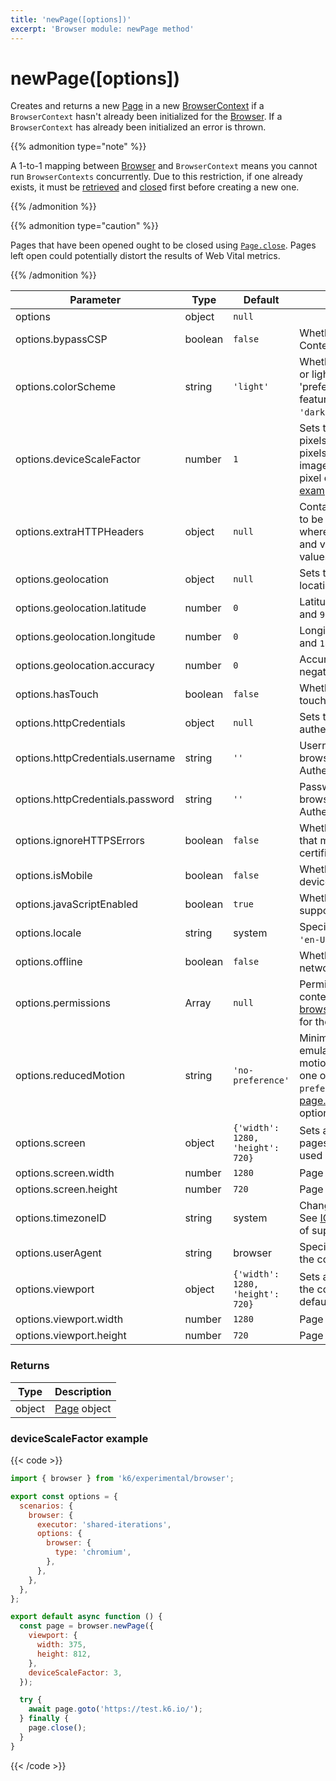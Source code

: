 ```yaml
---
title: 'newPage([options])'
excerpt: 'Browser module: newPage method'
---
```


# newPage([options])

Creates and returns a new [Page](/javascript-api/k6-experimental/browser/page/) in a new [BrowserContext](/javascript-api/k6-experimental/browser/browsercontext/) if a `BrowserContext` hasn't already been initialized for the [Browser](/javascript-api/k6-experimental/browser). If a `BrowserContext` has already been initialized an error is thrown.

{{% admonition type="note" %}}

A 1-to-1 mapping between [Browser](/javascript-api/k6-experimental/browser) and `BrowserContext` means you cannot run `BrowserContexts` concurrently. Due to this restriction, if one already exists, it must be [retrieved](/javascript-api/k6-experimental/browser/context) and [close](/javascript-api/k6-experimental/browser/browsercontext/close)d first before creating a new one.

 {{% /admonition %}}

{{% admonition type="caution" %}}

Pages that have been opened ought to be closed using [`Page.close`](/javascript-api/k6-experimental/browser/page/close/). Pages left open could potentially distort the results of Web Vital metrics.

 {{% /admonition %}}

<TableWithNestedRows>

| Parameter                                   | Type    | Default                          | Description                                                                                                                                                                                                                                      |
| ------------------------------------------- | ------- | -------------------------------- | ------------------------------------------------------------------------------------------------------------------------------------------------------------------------------------------------------------------------------------------------ |
| options                                     | object  | `null`                           |                                                                                                                                                                                                                                                  |
| options.bypassCSP                           | boolean | `false`                          | Whether to bypass a page's Content-Security-Policy.                                                                                                                                                                                              |
| options.colorScheme                         | string  | `'light'`                        | Whether to display a page in dark or light mode by emulating the 'prefers-colors-scheme' media feature. It can be one of `'light'`, `'dark'`, `'no-preference'`.                                                                                 |
| options.deviceScaleFactor <BWIPT id="433"/> | number  | `1`                              | Sets the resolution ratio in physical pixels to the resolution in CSS pixels i.e. if set higher than `1`, then images will look sharper on high pixel density screens. See an [example](#devicescalefactor-example) below.                       |
| options.extraHTTPHeaders                    | object  | `null`                           | Contains additional HTTP headers to be sent with every request, where the keys are HTTP headers and values are HTTP header values.                                                                                                               |
| options.geolocation <BWIPT id="435"/>       | object  | `null`                           | Sets the user's geographical location.                                                                                                                                                                                                           |
| options.geolocation.latitude                | number  | `0`                              | Latitude should be between `-90` and `90`.                                                                                                                                                                                                       |
| options.geolocation.longitude               | number  | `0`                              | Longitude should be between `-180` and `180`.                                                                                                                                                                                                    |
| options.geolocation.accuracy                | number  | `0`                              | Accuracy should only be a non-negative number. Defaults to `0`.                                                                                                                                                                                  |
| options.hasTouch <BWIPT id="436"/>          | boolean | `false`                          | Whether to simulate a device with touch events.                                                                                                                                                                                                  |
| options.httpCredentials                     | object  | `null`                           | Sets the credentials for HTTP authentication using Basic Auth.                                                                                                                                                                                   |
| options.httpCredentials.username            | string  | `''`                             | Username to pass to the web browser for Basic HTTP Authentication.                                                                                                                                                                               |
| options.httpCredentials.password            | string  | `''`                             | Password to pass to the web browser for Basic HTTP Authentication.                                                                                                                                                                               |
| options.ignoreHTTPSErrors                   | boolean | `false`                          | Whether to ignore HTTPS errors that may be caused by invalid certificates.                                                                                                                                                                       |
| options.isMobile                            | boolean | `false`                          | Whether to simulate a mobile device.                                                                                                                                                                                                             |
| options.javaScriptEnabled                   | boolean | `true`                           | Whether to activate JavaScript support for the context.                                                                                                                                                                                          |
| options.locale                              | string  | system                           | Specifies the user's locale, such as `'en-US'`, `'tr-TR'`, etc.                                                                                                                                                                                  |
| options.offline                             | boolean | `false`                          | Whether to emulate an offline network.                                                                                                                                                                                                           |
| options.permissions                         | Array   | `null`                           | Permissions to grant for the context's pages. See [browserContext.grantPermissions()](/javascript-api/k6-experimental/browser/browsercontext/#browsercontext-grantpermissions-permissions-options) for the options.                              |
| options.reducedMotion                       | string  | `'no-preference'`                | Minimizes the amount of motion by emulating the 'prefers-reduced-motion' media feature. It can be one of `'reduce'` and `'no-preference'`. See [page.emulateMedia()](/javascript-api/k6-experimental/browser/page/emulatemedia) for the options. |
| options.screen                              | object  | `{'width': 1280, 'height': 720}` | Sets a window screen size for all pages in the context. It can only be used when the viewport is set.                                                                                                                                            |
| options.screen.width                        | number  | `1280`                           | Page width in pixels.                                                                                                                                                                                                                            |
| options.screen.height                       | number  | `720`                            | Page height in pixels.                                                                                                                                                                                                                           |
| options.timezoneID                          | string  | system                           | Changes the context's timezone. See [ICU's metaZones.txt](https://cs.chromium.org/chromium/src/third_party/icu/source/data/misc/metaZones.txt?rcl=faee8bc70570192d82d2978a71e2a615788597d1) for a list of supported timezone IDs.                |
| options.userAgent                           | string  | browser                          | Specifies the user agent to use in the context.                                                                                                                                                                                                  |
| options.viewport                            | object  | `{'width': 1280, 'height': 720}` | Sets a viewport size for all pages in the context. `null` disables the default viewport.                                                                                                                                                         |
| options.viewport.width                      | number  | `1280`                           | Page width in pixels.                                                                                                                                                                                                                            |
| options.viewport.height                     | number  | `720`                            | Page height in pixels.                                                                                                                                                                                                                           |

</TableWithNestedRows>

### Returns

| Type   | Description                                                  |
| ------ | ------------------------------------------------------------ |
| object | [Page](/javascript-api/k6-experimental/browser/page/) object |

### deviceScaleFactor example

{{< code >}}

```javascript
import { browser } from 'k6/experimental/browser';

export const options = {
  scenarios: {
    browser: {
      executor: 'shared-iterations',
      options: {
        browser: {
          type: 'chromium',
        },
      },
    },
  },
};

export default async function () {
  const page = browser.newPage({
    viewport: {
      width: 375,
      height: 812,
    },
    deviceScaleFactor: 3,
  });

  try {
    await page.goto('https://test.k6.io/');
  } finally {
    page.close();
  }
}
```

{{< /code >}}
